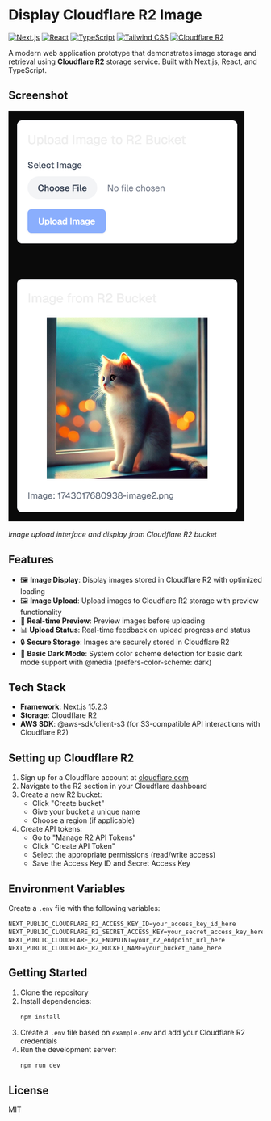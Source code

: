 # Display Cloudflare R2 Image

[![Next.js](https://img.shields.io/badge/Next.js-15.2.3-black?logo=next.js)](https://nextjs.org/)
[![React](https://img.shields.io/badge/React-19.0.0-blue?logo=react)](https://reactjs.org/)
[![TypeScript](https://img.shields.io/badge/TypeScript-5.0.0-blue?logo=typescript)](https://www.typescriptlang.org/)
[![Tailwind CSS](https://img.shields.io/badge/Tailwind_CSS-4.0.0-38B2AC?logo=tailwind-css)](https://tailwindcss.com/)
[![Cloudflare R2](https://img.shields.io/badge/Cloudflare_R2-Compatible-blue?logo=cloudflare)](https://developers.cloudflare.com/r2/)

A modern web application prototype that demonstrates image storage and retrieval using **Cloudflare R2** storage service. Built with Next.js, React, and TypeScript.

## Screenshot

![App Screenshot](./assets/screenshot.png)

_Image upload interface and display from Cloudflare R2 bucket_

## Features

- 🖼️ **Image Display**: Display images stored in Cloudflare R2 with optimized loading
- 🖼️ **Image Upload**: Upload images to Cloudflare R2 storage with preview functionality
- 🔄 **Real-time Preview**: Preview images before uploading
- 📊 **Upload Status**: Real-time feedback on upload progress and status
- 🔒 **Secure Storage**: Images are securely stored in Cloudflare R2
- 🌙 **Basic Dark Mode**: System color scheme detection for basic dark mode support with @media (prefers-color-scheme: dark)

## Tech Stack

- **Framework**: Next.js 15.2.3
- **Storage**: Cloudflare R2
- **AWS SDK**: @aws-sdk/client-s3 (for S3-compatible API interactions with Cloudflare R2)

## Setting up Cloudflare R2

1. Sign up for a Cloudflare account at [cloudflare.com](https://cloudflare.com)
2. Navigate to the R2 section in your Cloudflare dashboard
3. Create a new R2 bucket:
   - Click "Create bucket"
   - Give your bucket a unique name
   - Choose a region (if applicable)
4. Create API tokens:
   - Go to "Manage R2 API Tokens"
   - Click "Create API Token"
   - Select the appropriate permissions (read/write access)
   - Save the Access Key ID and Secret Access Key

## Environment Variables

Create a `.env` file with the following variables:

```env
NEXT_PUBLIC_CLOUDFLARE_R2_ACCESS_KEY_ID=your_access_key_id_here
NEXT_PUBLIC_CLOUDFLARE_R2_SECRET_ACCESS_KEY=your_secret_access_key_here
NEXT_PUBLIC_CLOUDFLARE_R2_ENDPOINT=your_r2_endpoint_url_here
NEXT_PUBLIC_CLOUDFLARE_R2_BUCKET_NAME=your_bucket_name_here
```

## Getting Started

1. Clone the repository
2. Install dependencies:
   ```bash
   npm install
   ```
3. Create a `.env` file based on `example.env` and add your Cloudflare R2 credentials
4. Run the development server:
   ```bash
   npm run dev
   ```

## License

MIT
